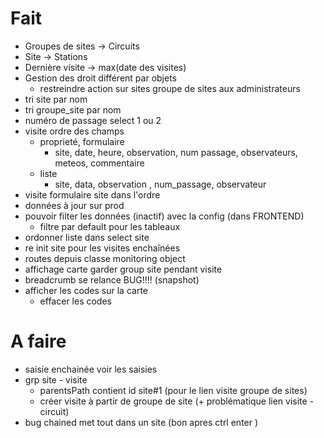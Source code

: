 # Fait
* Groupes de sites -> Circuits
* Site -> Stations
* Dernière visite -> max(date des visites)
* Gestion des droit différent par objets
  * restreindre action sur sites groupe de sites aux administrateurs 
* tri site par nom
* tri groupe_site par nom
* numéro de passage select 1 ou 2
* visite ordre des champs
  * proprieté, formulaire
    * site, date, heure, observation, num passage, observateurs, meteos, commentaire
  * liste
    * site, data, observation , num_passage, observateur    
* visite formulaire site dans l'ordre
* données à jour sur prod
* pouvoir filter les données (inactif) avec la config (dans FRONTEND)
  * filtre par default pour les tableaux 
* ordonner liste dans select site
* re init site pour les visites enchaînées
* routes depuis classe monitoring object
* affichage carte garder group site pendant visite
* breadcrumb se relance BUG!!!! (snapshot)
* afficher les codes sur la carte
  * effacer les codes 

# A faire

* saisie enchainée voir les saisies
* grp site - visite 
  * parentsPath contient id site#1 (pour le lien visite groupe de sites)
  * créer visite à partir de groupe de site (+ problématique lien visite - circuit)
* bug chained met tout dans un site (bon apres ctrl enter )

